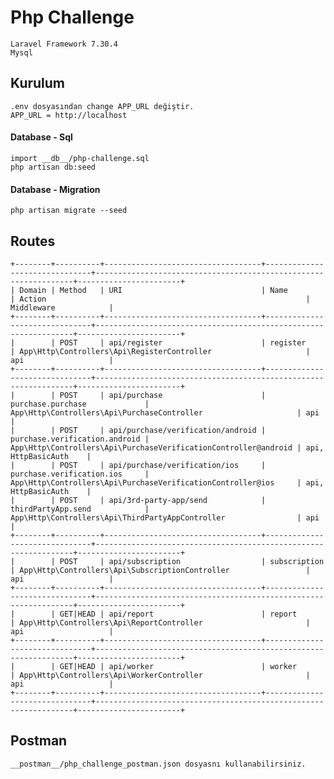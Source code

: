 # Php Challenge 

    Laravel Framework 7.30.4
    Mysql
    
## Kurulum
    .env dosyasından change APP_URL değiştir.
    APP_URL = http://localhost 

#### Database - Sql
    import __db__/php-challenge.sql
    php artisan db:seed
    
#### Database - Migration 
    php artisan migrate --seed  

## Routes
    +--------+----------+-----------------------------------+-------------------------------+-----------------------------------------------------------------+-----------------------+
    | Domain | Method   | URI                               | Name                          | Action                                                          | Middleware            |
    +--------+----------+-----------------------------------+-------------------------------+-----------------------------------------------------------------+-----------------------+
    |        | POST     | api/register                      | register                      | App\Http\Controllers\Api\RegisterController                     | api                   |
    +--------+----------+-----------------------------------+-------------------------------+-----------------------------------------------------------------+-----------------------+
    |        | POST     | api/purchase                      | purchase.purchase             | App\Http\Controllers\Api\PurchaseController                     | api                   |
    |        | POST     | api/purchase/verification/android | purchase.verification.android | App\Http\Controllers\Api\PurchaseVerificationController@android | api, HttpBasicAuth    |
    |        | POST     | api/purchase/verification/ios     | purchase.verification.ios     | App\Http\Controllers\Api\PurchaseVerificationController@ios     | api, HttpBasicAuth    |
    |        | POST     | api/3rd-party-app/send            | thirdPartyApp.send            | App\Http\Controllers\Api\ThirdPartyAppController                | api                   |
    +--------+----------+-----------------------------------+-------------------------------+-----------------------------------------------------------------+-----------------------+
    |        | POST     | api/subscription                  | subscription                  | App\Http\Controllers\Api\SubscriptionController                 | api                   |
    +--------+----------+-----------------------------------+-------------------------------+-----------------------------------------------------------------+-----------------------+
    |        | GET|HEAD | api/report                        | report                        | App\Http\Controllers\Api\ReportController                       | api                   |
    +--------+----------+-----------------------------------+-------------------------------+-----------------------------------------------------------------+-----------------------+
    |        | GET|HEAD | api/worker                        | worker                        | App\Http\Controllers\Api\WorkerController                       | api                   |
    +--------+----------+-----------------------------------+-------------------------------+-----------------------------------------------------------------+-----------------------+


## Postman
    __postman__/php_challenge_postman.json dosyasnı kullanabilirsiniz.